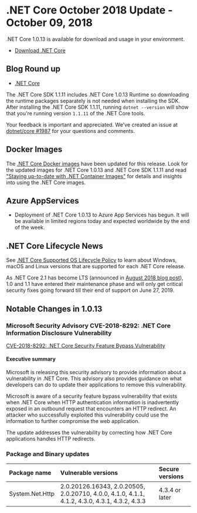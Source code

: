 # .NET Core October 2018 Update - October 09, 2018

.NET Core 1.0.13 is available for download and usage in your environment.

* [Download .NET Core](https://github.com/dotnet/core/blob/main/release-notes/download-archives/1.0.13-download.md)

## Blog Round up

* [.NET Core](https://devblogs.microsoft.com/dotnet/net-core-october-2018-update-net-core-1-0-and-1-1/)

The .NET Core SDK 1.1.11 includes .NET Core 1.0.13 Runtime so downloading the runtime packages separately is not needed when installing the SDK. After installing the .NET Core SDK 1.1.11, running `dotnet --version` will show that you're running version `1.1.11` of the .NET Core tools.

Your feedback is important and appreciated. We've created an issue at [dotnet/core #1987](https://github.com/dotnet/core/issues/1987) for your questions and comments.

## Docker Images

The [.NET Core Docker images](https://hub.docker.com/r/microsoft/dotnet/) have been updated for this release. Look for the updated images for .NET Core 1.0.13 and .NET Core SDK 1.1.11 and read ["Staying up-to-date with .NET Container Images"](https://devblogs.microsoft.com/dotnet/staying-up-to-date-with-net-container-images/) for details and insights into using the .NET Core images.

## Azure AppServices

* Deployment of .NET Core 1.0.13 to Azure App Services has begun. It will be available in limited regions today and expected worldwide by the end of the week.

## .NET Core Lifecycle News

See [.NET Core Supported OS Lifecycle Policy](https://github.com/dotnet/core/blob/main/os-lifecycle-policy.md) to learn about Windows, macOS and Linux versions that are supported for each .NET Core release.

As .NET Core 2.1 has become LTS (announced in [August 2018 blog post](https://devblogs.microsoft.com/dotnet/net-core-august-2018-update/)), 1.0 and 1.1 have entered their maintenance phase and will only get critical security fixes going forward till their end of support on June 27, 2019.

## Notable Changes in 1.0.13

### Microsoft Security Advisory CVE-2018-8292: .NET Core Information Disclosure Vulnerability

[CVE-2018-8292: .NET Core Security Feature Bypass Vulnerability](https://github.com/dotnet/announcements/issues/88)

#### Executive summary

Microsoft is releasing this security advisory to provide information about a vulnerability in .NET Core. This advisory also provides guidance on what developers can do to update their applications to remove this vulnerability.

Microsoft is aware of a security feature bypass vulnerability that exists when .NET Core when HTTP authentication information is inadvertently exposed in an outbound request that encounters an HTTP redirect. An attacker who successfully exploited this vulnerability could use the information to further compromise the web application.

The update addresses the vulnerability by correcting how .NET Core applications handles HTTP redirects.

### Package and Binary updates

| Package name | Vulnerable versions | Secure versions |
| :--- | :--- | :--- |
| System.Net.Http| 2.0.20126.16343, 2.0.20505, 2.0.20710, 4.0.0, 4.1.0, 4.1.1, 4.1.2, 4.3.0, 4.3.1, 4.3.2, 4.3.3 |  4.3.4 or later |
